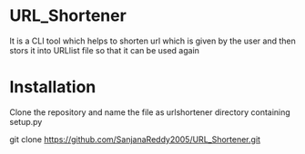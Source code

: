 # URL_Shortener
It is a CLI tool which helps to shorten url which is given by the user and then stors it into URLlist file so that it can be used again
# Installation
Clone the repository and name the file as urlshortener directory containing setup.py


git clone https://github.com/SanjanaReddy2005/URL_Shortener.git

